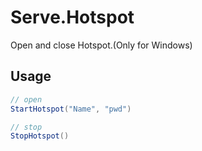 ﻿# Serve.Hotspot

Open and close Hotspot.(Only for Windows)

## Usage

```c#
// open
StartHotspot("Name", "pwd")

// stop
StopHotspot()
```
